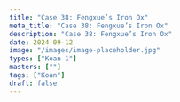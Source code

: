 ```yaml
---
title: "Case 38: Fengxue’s Iron Ox"
meta_title: "Case 38: Fengxue’s Iron Ox"
description: "Case 38: Fengxue’s Iron Ox"
date: 2024-09-12
image: "/images/image-placeholder.jpg"
types: ["Koan 1"]
masters: [""]
tags: ["Koan"]
draft: false
---
```










